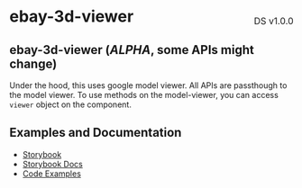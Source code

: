 <h1 style='display: flex; justify-content: space-between; align-items: center;'>
    <span>
        ebay-3d-viewer
    </span>
    <span style='font-weight: normal; font-size: medium; margin-bottom: -15px;'>
        DS v1.0.0
    </span>
</h1>

## ebay-3d-viewer (_ALPHA_, some APIs might change)

Under the hood, this uses google model viewer. All APIs are passthough to the model viewer. To use methods on the model-viewer, you can access `viewer` object on the component.

## Examples and Documentation

-   [Storybook](https://ebay.github.io/ebayui-core/?path=/story/media-ebay-3d-viewer)
-   [Storybook Docs](https://ebay.github.io/ebayui-core/?path=/docs/media-ebay-3d-viewer)
-   [Code Examples](https://github.com/eBay/ebayui-core/tree/master/src/components/ebay-3d-viewer/examples)
